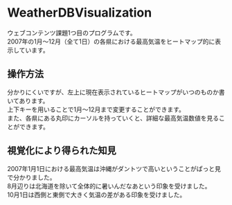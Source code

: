 # WeatherDBVisualization

ウェブコンテンツ課題1つ目のプログラムです。  
2007年の1月～12月（全て1日）の各県における最高気温をヒートマップ的に表示しています。	

## 操作方法

分かりにくいですが、左上に現在表示されているヒートマップがいつのものか書いてあります。  
上下キーを用いることで1月～12月まで変更することができます。  
また、各県にある丸印にカーソルを持っていくと、詳細な最高気温数値を見ることができます。

## 視覚化により得られた知見

2007年1月1日における最高気温は沖縄がダントツで高いということがぱっと見で分かりました。  
8月辺りは北海道を除いて全体的に暑いんだなあという印象を受けました。  
10月1日は西側と東側で大きく気温の差がある印象を受けました。